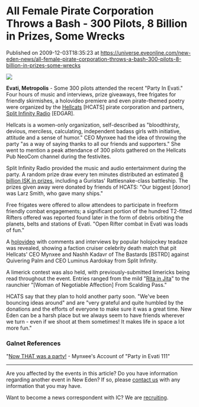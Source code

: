 # All Female Pirate Corporation Throws a Bash - 300 Pilots, 8 Billion in Prizes, Some Wrecks
Published on 2009-12-03T18:35:23 at https://universe.eveonline.com/new-eden-news/all-female-pirate-corporation-throws-a-bash-300-pilots-8-billion-in-prizes-some-wrecks

![](http://www.eve-ic.net/media/assets/icarticlebanner.png)  
  
 **Evati, Metropolis** \- Some 300 pilots attended the recent "Party In Evati." Four hours of music and interviews, prize giveaways, free frigates for friendly skirmishes, a holovideo premiere and even pirate-themed poetry were organized by the [Hellcats](http://www.eve-ic.net/media/igbd/igbd.php?faction=ic&url=http://wiki.eveonline.com/wiki/Hellcats_%2528Player_corporation%2529) [HCATS] pirate corporation and partners, [Split Infinity Radio](http://www.eve-ic.net/media/igbd/igbd.php?faction=ic&url=http://www.siradio.fm/) [EDGAR].  
  
Hellcats is a women-only organization, self-described as "bloodthirsty, devious, merciless, calculating, independent badass girls with initiative, attitude and a sense of humor." CEO Mynxee had the idea of throwing the party "as a way of saying thanks to all our friends and supporters." She went to mention a peak attendance of 300 pilots gathered on the Hellcats Pub NeoCom channel during the festivites.  
  
Split Infinity Radio provided the music and audio entertainment during the party. A random prize draw every ten minutes distributed an estimated [8 billion ISK in prizes](http://www.eve-ic.net/media/igbd/igbd.php?faction=ic&url=http://www.hellcatsofeve.com/hpp_winners.html), including a Guristas' Rattlesnake-class battleship. The prizes given away were donated by friends of HCATS: "Our biggest [donor] was Larz Smith, who gave many ships."  
  
Free frigates were offered to allow attendees to participate in freeform friendly combat engagements; a significant portion of the hundred T2-fitted Rifters offered was reported found later in the form of debris orbiting the planets, belts and stations of Evati. "Open Rifter combat in Evati was loads of fun."  
  
A [holovideo](http://www.youtube.com/watch?v=kujJJVpIcms) with comments and interviews by popular holojockey teadaze was revealed, showing a faction cruiser celebrity death match that pit Hellcats' CEO Mynxee and Nashh Kadavr of The Bastards [BSTRD] against Quivering Palm and CEO Luminus Aardokay from Split Infinity.   
  
A limerick contest was also held, with previously-submitted limericks being read throughout the event. Entries ranged from the mild "[Rita in Jita](http://www.eve-ic.net/media/igbd/igbd.php?faction=ic&url=http://www.hellcatsofeve.com/eve/RitaInJita_by_Kiithilurin.mp3)" to the raunchier "[Woman of Negotiable Affection] From Scalding Pass."   
  
HCATS say that they plan to hold another party soon. "We've been bouncing ideas around" and are "very grateful and quite humbled by the donations and the efforts of everyone to make sure it was a great time. New Eden can be a harsh place but we always seem to have friends wherever we turn - even if we shoot at them sometimes! It makes life in space a lot more fun."

### Galnet References

"[Now THAT was a party!](http://www.eve-ic.net/media/igbd/igbd.php?faction=ic&url=http://lifeinlowsec.blogspot.com/2009/10/now-that-was-party.html) \- Mynxee's Account of "Party in Evati 111"

* * *

Are you affected by the events in this article? Do you have information regarding another event in New Eden? If so, please [contact us](http://www.eveonline.com/news.asp?a=submitrp) with any information that you may have.  
  
Want to become a news correspondent with IC? We are [recruiting](http://www.eveonline.com/isd.asp).
